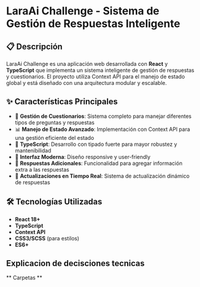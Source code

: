 # LaraAi Challenge - Sistema de Gestión de Respuestas Inteligente

## 📋 Descripción

LaraAi Challenge es una aplicación web desarrollada con **React** y **TypeScript** que implementa un sistema inteligente de gestión de respuestas y cuestionarios. El proyecto utiliza Context API para el manejo de estado global y está diseñado con una arquitectura modular y escalable.

## ✨ Características Principales

- 🎯 **Gestión de Cuestionarios**: Sistema completo para manejar diferentes tipos de preguntas y respuestas
- 📊 **Manejo de Estado Avanzado**: Implementación con Context API para una gestión eficiente del estado
- 🔧 **TypeScript**: Desarrollo con tipado fuerte para mayor robustez y mantenibilidad
- 🎨 **Interfaz Moderna**: Diseño responsive y user-friendly
- 📝 **Respuestas Adicionales**: Funcionalidad para agregar información extra a las respuestas
- 🔄 **Actualizaciones en Tiempo Real**: Sistema de actualización dinámico de respuestas

## 🛠️ Tecnologías Utilizadas

- **React 18+**
- **TypeScript**
- **Context API**
- **CSS3/SCSS** (para estilos)
- **ES6+**

## Explicacion de decisciones tecnicas

** Carpetas **


